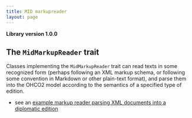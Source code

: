 ```yaml
---
title: MID markupreader
layout: page
---
```


**Library version 1.0.0**

## The `MidMarkupReader` trait

Classes implementing the `MidMarkupReader` trait can read texts in some recognized form (perhaps following an XML markup schema, or following some convention in Markdown or other plain-text format), and parse them into the OHCO2 model according to the semantics of a specified type of edition.


- see an [example markup reader parsing XML documents into a diplomatic edition](./)
